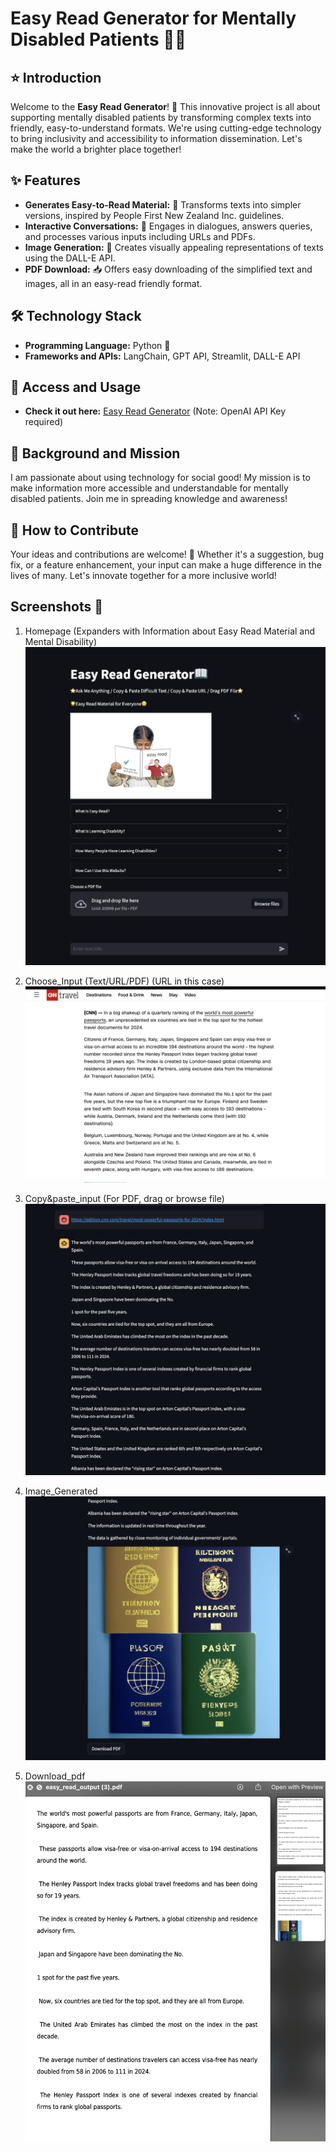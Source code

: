 # Easy Read Generator for Mentally Disabled Patients 📘🌟

## ⭐️ Introduction
Welcome to the **Easy Read Generator**! 🚀 This innovative project is all about supporting mentally disabled patients by transforming complex texts into friendly, easy-to-understand formats. We're using cutting-edge technology to bring inclusivity and accessibility to information dissemination. Let's make the world a brighter place together!

## ✨ Features
- **Generates Easy-to-Read Material:** 📖 Transforms texts into simpler versions, inspired by People First New Zealand Inc. guidelines.
- **Interactive Conversations:** 💬 Engages in dialogues, answers queries, and processes various inputs including URLs and PDFs.
- **Image Generation:** 🎨 Creates visually appealing representations of texts using the DALL-E API.
- **PDF Download:** 📥 Offers easy downloading of the simplified text and images, all in an easy-read friendly format.

## 🛠️ Technology Stack
- **Programming Language:** Python 🐍
- **Frameworks and APIs:** LangChain, GPT API, Streamlit, DALL-E API

## 🔗 Access and Usage
- **Check it out here:** [Easy Read Generator](https://easyread-mpmn4dn5gvyu77x6k6nqq5.streamlit.app/) (Note: OpenAI API Key required)

## 💖 Background and Mission
I am passionate about using technology for social good! My mission is to make information more accessible and understandable for mentally disabled patients. Join me in spreading knowledge and awareness!

## 🤝 How to Contribute
Your ideas and contributions are welcome! 🌟 Whether it's a suggestion, bug fix, or a feature enhancement, your input can make a huge difference in the lives of many. Let's innovate together for a more inclusive world!

## Screenshots 📸
1. Homepage (Expanders with Information about Easy Read Material and Mental Disability)
   <img src="/Screenshots/1homepage.png" alt="Homepage">

2. Choose_Input (Text/URL/PDF) (URL in this case)
   <img src="/Screenshots/2choose_input.png" alt="Choose Input">

3. Copy&paste_input (For PDF, drag or browse file)
   <img src="/Screenshots/3paste_input.png" alt="Copy & Paste Input">

4. Image_Generated
   <img src="/Screenshots/4image.png" alt="Image Generated">

5. Download_pdf
   <img src="/Screenshots/5pdf.png" alt="Download PDF">
